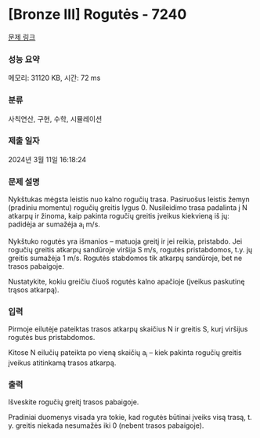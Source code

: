 # [Bronze III] Rogutės - 7240 

[문제 링크](https://www.acmicpc.net/problem/7240) 

### 성능 요약

메모리: 31120 KB, 시간: 72 ms

### 분류

사칙연산, 구현, 수학, 시뮬레이션

### 제출 일자

2024년 3월 11일 16:18:24

### 문제 설명

<p>Nykštukas mėgsta leistis nuo kalno rogučių trasa. Pasiruošus leistis žemyn (pradiniu momentu) rogučių greitis lygus 0. Nusileidimo trasa padalinta į N atkarpų ir žinoma, kaip pakinta rogučių greitis įveikus kiekvieną iš jų: padidėja ar sumažėja a<sub>i</sub> m/s.</p>

<p>Nykštuko rogutės yra išmanios – matuoja greitį ir jei reikia, pristabdo. Jei rogučių greitis atkarpų sandūroje viršija S m/s, rogutės pristabdomos, t.y. jų greitis sumažėja 1 m/s. Rogutės stabdomos tik atkarpų sandūroje, bet ne trasos pabaigoje.</p>

<p>Nustatykite, kokiu greičiu čiuoš rogutės kalno apačioje (įveikus paskutinę trąsos atkarpą).</p>

### 입력 

 <p>Pirmoje eilutėje pateiktas trasos atkarpų skaičius N ir greitis S, kurį viršijus rogutės bus pristabdomos.</p>

<p>Kitose N eilučių pateikta po vieną skaičių a<sub>i</sub> – kiek pakinta rogučių greitis įveikus atitinkamą trasos atkarpą.</p>

### 출력 

 <p>Išveskite rogučių greitį trasos pabaigoje.</p>

<p>Pradiniai duomenys visada yra tokie, kad rogutės būtinai įveiks visą trasą, t. y. greitis niekada nesumažės iki 0 (nebent trasos pabaigoje).</p>

